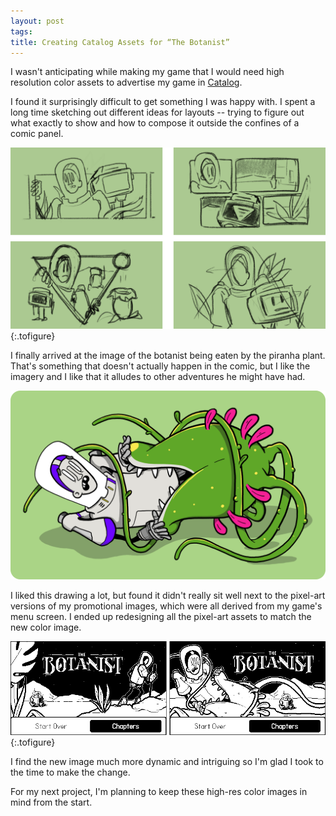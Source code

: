 ```yaml
---
layout: post
tags:
title: Creating Catalog Assets for “The Botanist”
---
```


I wasn't anticipating while making my game that I would need high resolution color assets to advertise my game in [Catalog](https://play.date/games/the-botanist/).

I found it surprisingly difficult to get something I was happy with. I spent a long time sketching out different ideas for layouts -- trying to figure out what exactly to show and how to compose it outside the confines of a comic panel.

![Sketches](/images/posts/2023-03/sketches.png "Some early sketches for my Catalog image")
{:.tofigure}

I finally arrived at the image of the botanist being eaten by the piranha plant. That's something that doesn't actually happen in the comic, but I like the imagery and I like that it alludes to other adventures he might have had.

![The Botanist feature image](/images/posts/2023-03/botanistFeature.png)

I liked this drawing a lot, but found it didn't really sit well next to the pixel-art versions of my promotional images, which were all derived from my game's menu screen. I ended up redesigning all the pixel-art assets to match the new color image.

![Menu images](/images/posts/2023-03/menuImages.gif#pixel "Old vs. new menu images")
{:.tofigure}

I find the new image much more dynamic and intriguing so I'm glad I took to the time to make the change.

For my next project, I'm planning to keep these high-res color images in mind from the start.
